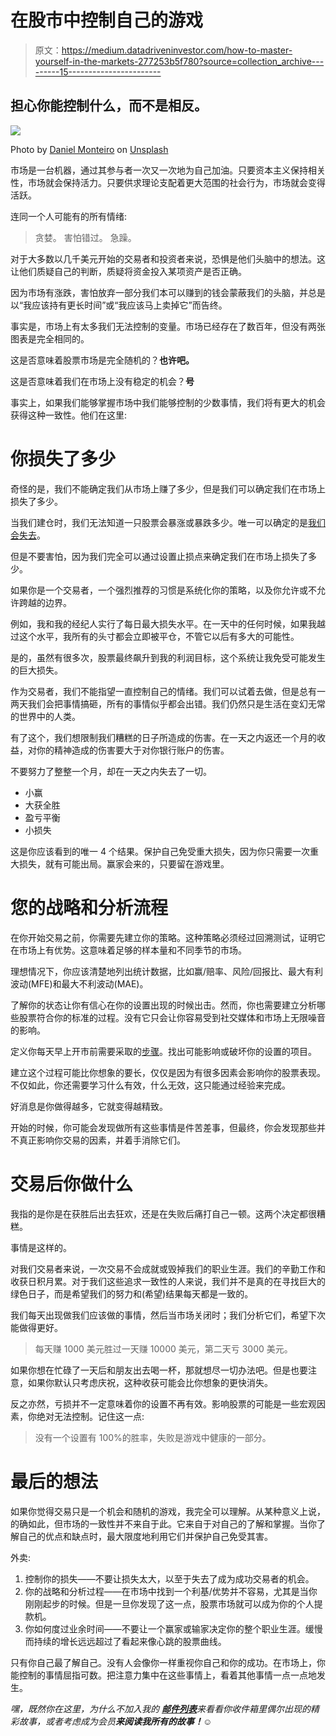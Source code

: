 # 在股市中控制自己的游戏

> 原文：<https://medium.datadriveninvestor.com/how-to-master-yourself-in-the-markets-277253b5f780?source=collection_archive---------15----------------------->

## 担心你能控制什么，而不是相反。

![](img/1ce3a5c7b1c9282e541cc18d41ddaa68.png)

Photo by [Daniel Monteiro](https://unsplash.com/@danielmonteirox?utm_source=medium&utm_medium=referral) on [Unsplash](https://unsplash.com?utm_source=medium&utm_medium=referral)

市场是一台机器，通过其参与者一次又一次地为自己加油。只要资本主义保持相关性，市场就会保持活力。只要供求理论支配着更大范围的社会行为，市场就会变得活跃。

连同一个人可能有的所有情绪:

> 贪婪。
> 害怕错过。
> 急躁。

对于大多数以几千美元开始的交易者和投资者来说，恐惧是他们头脑中的想法。这让他们质疑自己的判断，质疑将资金投入某项资产是否正确。

因为市场有涨跌，害怕放弃一部分我们本可以赚到的钱会蒙蔽我们的头脑，并总是以“我应该持有更长时间”或“我应该马上卖掉它”而告终。

事实是，市场上有太多我们无法控制的变量。市场已经存在了数百年，但没有两张图表是完全相同的。

这是否意味着股票市场是完全随机的？**也许吧。**

这是否意味着我们在市场上没有稳定的机会？**号**

事实上，如果我们能够掌握市场中我们能够控制的少数事情，我们将有更大的机会获得这种一致性。他们在这里:

# 你损失了多少

奇怪的是，我们不能确定我们从市场上赚了多少，但是我们可以确定我们在市场上损失了多少。

当我们建仓时，我们无法知道一只股票会暴涨或暴跌多少。唯一可以确定的是[我们会失去](https://medium.com/datadriveninvestor/3-lessons-that-you-cannot-run-from-in-the-stock-markets-c6c5d0757843)。

但是不要害怕，因为我们完全可以通过设置止损点来确定我们在市场上损失了多少。

如果你是一个交易者，一个强烈推荐的习惯是系统化你的策略，以及你允许或不允许跨越的边界。

例如，我和我的经纪人实行了每日最大损失水平。在一天中的任何时候，如果我越过这个水平，我所有的头寸都会立即被平仓，不管它以后有多大的可能性。

是的，虽然有很多次，股票最终飙升到我的利润目标，这个系统让我免受可能发生的巨大损失。

作为交易者，我们不能指望一直控制自己的情绪。我们可以试着去做，但是总有一两天我们会把事情搞砸，所有的事情似乎都会出错。我们仍然只是生活在变幻无常的世界中的人类。

有了这个，我们想限制我们糟糕的日子所造成的伤害。在一天之内返还一个月的收益，对你的精神造成的伤害要大于对你银行账户的伤害。

不要努力了整整一个月，却在一天之内失去了一切。

*   小赢
*   大获全胜
*   盈亏平衡
*   小损失

这是你应该看到的唯一 4 个结果。保护自己免受重大损失，因为你只需要一次重大损失，就有可能出局。赢家会来的，只要留在游戏里。

# 您的战略和分析流程

在你开始交易之前，你需要先建立你的策略。这种策略必须经过回溯测试，证明它在市场上有优势。这意味着足够的样本量和不同季节的市场。

理想情况下，你应该清楚地列出统计数据，比如赢/赔率、风险/回报比、最大有利波动(MFE)和最大不利波动(MAE)。

了解你的状态让你有信心在你的设置出现的时候出击。然而，你也需要建立分析哪些股票符合你的标准的过程。没有它只会让你容易受到社交媒体和市场上无限噪音的影响。

定义你每天早上开市前需要采取的[步骤](https://medium.com/datadriveninvestor/my-2-years-losing-streak-in-the-stock-markets-7324180f4edb)。找出可能影响或破坏你的设置的项目。

建立这个过程可能比你想象的要长，仅仅是因为有很多因素会影响你的股票表现。不仅如此，你还需要学习什么有效，什么无效，这只能通过经验来完成。

好消息是你做得越多，它就变得越精致。

开始的时候，你可能会发现做所有这些事情是件苦差事，但最终，你会发现那些并不真正影响你交易的因素，并着手消除它们。

# 交易后你做什么

我指的是你是在获胜后出去狂欢，还是在失败后痛打自己一顿。这两个决定都很糟糕。

事情是这样的。

对我们交易者来说，一次交易不会成就或毁掉我们的职业生涯。我们的辛勤工作和收获日积月累。对于我们这些追求一致性的人来说，我们并不是真的在寻找巨大的绿色日子，而是希望我们的努力和(希望)结果每天都是一致的。

我们每天出现做我们应该做的事情，然后当市场关闭时；我们分析它们，希望下次能做得更好。

> 每天赚 1000 美元胜过一天赚 10000 美元，第二天亏 3000 美元。

如果你想在忙碌了一天后和朋友出去喝一杯，那就想尽一切办法吧。但是也要注意，如果你默认只考虑庆祝，这种收获可能会比你想象的更快消失。

反之亦然，亏损并不一定意味着你的设置不再有效。影响股票的可能是一些宏观因素，你绝对无法控制。记住这一点:

> 没有一个设置有 100%的胜率，失败是游戏中健康的一部分。

# 最后的想法

如果你觉得交易只是一个机会和随机的游戏，我完全可以理解。从某种意义上说，的确如此，但市场的一致性并不来自于此。它来自于对自己的了解和掌握。当你了解自己的优点和缺点时，最大限度地利用它们并保护自己免受其害。

外卖:

1.  控制你的损失——不要让损失太大，以至于失去了成为成功交易者的机会。
2.  你的战略和分析过程——在市场中找到一个利基/优势并不容易，尤其是当你刚刚起步的时候。但是一旦你发现了这一点，股票市场就可以成为你的个人提款机。
3.  你如何度过业余时间——不要让一个赢家或输家决定你的整个职业生涯。缓慢而持续的增长远远超过了看起来像心跳的股票曲线。

只有你自己最了解自己。没有人会像你一样重视你自己和你的成功。在市场上，你能控制的事情屈指可数。把注意力集中在这些事情上，看着其他事情一点一点地发生。

*嘿，既然你在这里，为什么不加入我的* [***邮件列表***](https://marcuschan.ck.page/76504d9d12)**来看看你收件箱里偶尔出现的精彩故事，或者考虑成为会员*[](http://xn--74h/)**来阅读我所有的故事！☺***